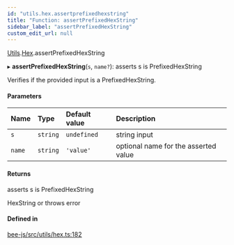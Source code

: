 ```yaml
---
id: "utils.hex.assertprefixedhexstring"
title: "Function: assertPrefixedHexString"
sidebar_label: "assertPrefixedHexString"
custom_edit_url: null
---
```


[Utils](../modules/utils.md).[Hex](../modules/utils.hex.md).assertPrefixedHexString

▸ **assertPrefixedHexString**(`s`, `name?`): asserts s is PrefixedHexString

Verifies if the provided input is a PrefixedHexString.

#### Parameters

| Name | Type | Default value | Description |
| :------ | :------ | :------ | :------ |
| `s` | `string` | `undefined` | string input |
| `name` | `string` | `'value'` | optional name for the asserted value |

#### Returns

asserts s is PrefixedHexString

HexString or throws error

#### Defined in

[bee-js/src/utils/hex.ts:182](https://github.com/ethersphere/bee-js/blob/6f227e1/src/utils/hex.ts#L182)
